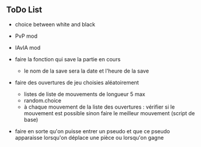 ## ToDo List
- choice between white and black
- PvP mod
- IAvIA mod

- faire la fonction qui save la partie en cours  
    - le nom de la save sera la date et l'heure de la save

- faire des ouvertures de jeu choisies aléatoirement
    - listes de liste de mouvements de longueur 5 max
    - random.choice
    - à chaque mouvement de la liste des ouvertures : vérifier si le mouvement est possible sinon faire le meilleur mouvement (script de base)

- faire en sorte qu'on puisse entrer un pseudo et que ce pseudo apparaisse lorsqu'on déplace une pièce ou lorsqu'on gagne